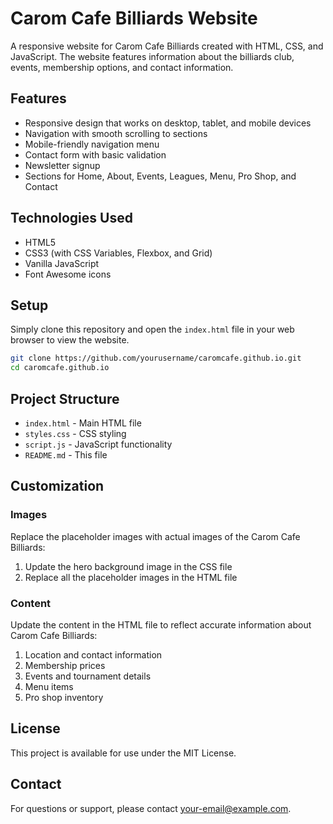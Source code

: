 # Carom Cafe Billiards Website

A responsive website for Carom Cafe Billiards created with HTML, CSS, and JavaScript. The website features information about the billiards club, events, membership options, and contact information.

## Features

- Responsive design that works on desktop, tablet, and mobile devices
- Navigation with smooth scrolling to sections
- Mobile-friendly navigation menu
- Contact form with basic validation
- Newsletter signup
- Sections for Home, About, Events, Leagues, Menu, Pro Shop, and Contact

## Technologies Used

- HTML5
- CSS3 (with CSS Variables, Flexbox, and Grid)
- Vanilla JavaScript
- Font Awesome icons

## Setup

Simply clone this repository and open the `index.html` file in your web browser to view the website.

```bash
git clone https://github.com/yourusername/caromcafe.github.io.git
cd caromcafe.github.io
```

## Project Structure

- `index.html` - Main HTML file
- `styles.css` - CSS styling
- `script.js` - JavaScript functionality
- `README.md` - This file

## Customization

### Images

Replace the placeholder images with actual images of the Carom Cafe Billiards:

1. Update the hero background image in the CSS file
2. Replace all the placeholder images in the HTML file

### Content

Update the content in the HTML file to reflect accurate information about Carom Cafe Billiards:

1. Location and contact information
2. Membership prices
3. Events and tournament details
4. Menu items
5. Pro shop inventory

## License

This project is available for use under the MIT License.

## Contact

For questions or support, please contact [your-email@example.com](mailto:your-email@example.com).
